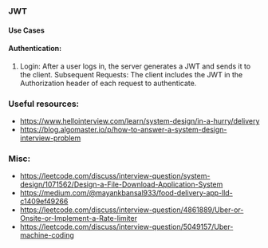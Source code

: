 ### JWT
#### Use Cases
#### Authentication:

1. Login: After a user logs in, the server generates a JWT and sends it to the client.
Subsequent Requests: The client includes the JWT in the Authorization header of each request to authenticate.

### Useful resources:
- https://www.hellointerview.com/learn/system-design/in-a-hurry/delivery
- https://blog.algomaster.io/p/how-to-answer-a-system-design-interview-problem

### Misc:
- https://leetcode.com/discuss/interview-question/system-design/1071562/Design-a-File-Download-Application-System
- https://medium.com/@mayankbansal933/food-delivery-app-lld-c1409ef49266
- https://leetcode.com/discuss/interview-question/4861889/Uber-or-Onsite-or-Implement-a-Rate-limiter
- https://leetcode.com/discuss/interview-question/5049157/Uber-machine-coding
